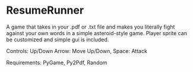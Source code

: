 # ResumeRunner
A game that takes in your .pdf or .txt file and makes you literally fight against your own words in a simple asteroid-style game. Player sprite can be customized and simple gui is included.

Controls: Up/Down Arrow: Move Up/Down, Space: Attack

Requirements: PyGame, Py2Pdf, Random
